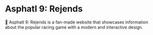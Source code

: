 # Asphatl 9: Rejends
🚗 Asphatl 9: Rejends is a fan-made website that showcases information about the popular racing game with a modern and interactive design.
